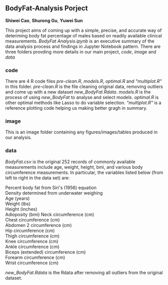 ## BodyFat-Analysis Porject
**Shiwei Cao**, **Shurong Gu**, **Yuwei Sun**

This project aims of coming up with a simple, precise, and accurate way of deteriming body fat percentage of males based on readily available clinical measurements. *BodyFat Analysis.ipynb* is an executive summary of the data analysis process and findings in Jupyter Notebook pattern.
There are three folders provding more details in our main project, *code*, *image* and *data*
### code
There are 4 R code files *pre-clean.R*, *models.R*, *optimal.R* and *"multiplot.R"* in this folder. *pre-clean.R* is the file cleaning original data, removing outliers and come up with a new dataset *new_BodyFat.Rdata*. *models.R* is the process of using *new_BodyFat* to analyse and select models. *optimal.R* is other optimal methods like Lasso to do variable selection. *"multiplot.R"* is a reference plotting code helping us making better gragh in summary. 

### image
This is an image folder containing any figures/images/tables produced in our analysis.

### data
*BodyFat.csv* is the original 252 records of commonly available measurements include age, weight, height, bmi, and various body circumference measurements. In particular, the variables listed below (from left to right in the data set) are: 

Percent body fat from Siri's (1956) equation  
Density determined from underwater weighing  
Age (years)  
Weight (lbs)  
Height (inches)  
Adioposity (bmi)
Neck circumference (cm)  
Chest circumference (cm)  
Abdomen 2 circumference (cm)  
Hip circumference (cm)  
Thigh circumference (cm)  
Knee circumference (cm)  
Ankle circumference (cm)  
Biceps (extended) circumference (cm)  
Forearm circumference (cm)  
Wrist circumference (cm)  

*new_BodyFat.Rdata* is the Rdata after removing all outliers from the original dataset.

